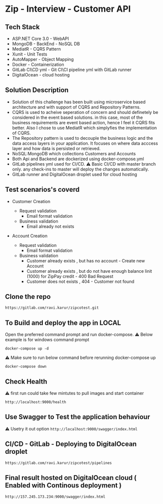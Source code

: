 # Zip - Interview - Customer API

## Tech Stack
- ASP.NET Core 3.0   - WebAPI
- MongoDB			 - BackEnd - NoSQL DB
- MediatR			 - CQRS Pattern
- Xunit			     - Unit Tests
- AutoMapper		 - Object Mapping
- Docker			 - Containerization
- GitLab CI\CD yml   - Git CI\CI pipeline yml with GitLab runner
- DigitalOcean       - cloud hosting


## Solution Description

- Solution of this challenge has been built using microservice based architecture and with support of CQRS and Repository Patterns. 
- CQRS is used to acheive seperation of concern and should definetely be considered in the event based solutions. in this case, most of the business requirements are event based action, hence I feel it CQRS fits better. Also I chose to use MediatR which simplyfies the implementation of CQRS.
- The Repository pattern is used to decouple the business logic and the data access layers in your application. It focuses on where data acccess layer and how data is persisted or retrieved.
- NoSQL:MongoDB which collections Customers and Accounts
- Both Api and Backend are dockerized using docker-compose.yml
- GitLab pipelines yml used for CI/CD. ⚠  Basic CI/CD with master branch only. any check-ins to master will deploy the changes automatically.
- GitLab runner and DigitalOcean droplet used for cloud hosting

## Test scenarios's coverd
- Customer Creation
    - Request validation
        - Email format validation
    - Business validation
        - Email already not exists 

- Account Creation
   - Request validation
        - Email format validation         
   - Business validation
        - Customer already exists , but has no account  - Create new Account
        - Customer already exists , but do not have enough balance linit (1000) for ZipPay credit - 400 Bad Request
        - Customer does not exists , 404 - Customer not found
        

## Clone the repo

```https://gitlab.com/ravi.karur/zipcotest.git```

## To Build and deploy the app in LOCAL 
Open the preferred command prompt and run docker-compose. ⚠ Below example is for windows command prompt
```
docker-compose up -d
```
⚠ Make sure to run below command before rerunning docker-compose up
```
docker-compose down
```
## Check Health 
⚠ first run could take few mintutes to pull images and start container
```
http://localhost:9000/health

```
## Use Swagger to Test the application behaviour

⚠ Usetry it out option
```http://localhost:9000/swagger/index.html```

## CI/CD - GitLab - Deploying to DigitalOcean droplet
```https://gitlab.com/ravi.karur/zipcotest/pipelines```

## Final result hosted on DigitalOcean cloud ( Enabled with Continous deployment )
```http://157.245.173.234:9000/swagger/index.html```
